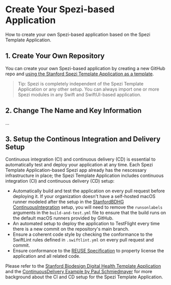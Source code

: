 # Create Your Spezi-based Application

<!--
#
# This source file is part of the Stanford Spezi Template Application open-source project
#
# SPDX-FileCopyrightText: 2023 Stanford University and the project authors (see CONTRIBUTORS.md)
#
# SPDX-License-Identifier: MIT
#       
-->

How to create your own Spezi-based application based on the Spezi Template Application.


## 1. Create Your Own Repository

You can create your own Spezi-based application by creating a new GitHub repo and [using the Stanford Spezi Template Application as a template](https://docs.github.com/en/repositories/creating-and-managing-repositories/creating-a-repository-from-a-template).

> Tip: Spezi is completely independent of the Spezi Template Application or any other setup. You can always import one or more Spezi modules in any Swift and SwiftUI-based application.


## 2. Change The Name and Key Information

...


## 3. Setup the Continous Integration and Delivery Setup

Continuous integration (CI) and continuous delivery (CD) is essential to automatically test and deploy your application at any time.
Each Spezi Template Application-based Spezi app already has the nescessary infrastructure in place; the Spezi Template Application includes continuous integration (CI) and continuous delivery (CD) setup:
- Automatically build and test the application on every pull request before deploying it. If your organization doesn't have a self-hosted macOS runner modeled after the setup in the [StanfordBDHG ContinuousIntegration](https://github.com/StanfordBDHG/ContinousIntegration) setup, you will need to remove the `runsonlabels` arguments in the `build-and-test.yml` file to ensure that the build runs on the default macOS runners provided by GitHub.
- An automated setup to deploy the application to TestFlight every time there is a new commit on the repository's main branch.
- Ensure a coherent code style by checking the conformance to the SwiftLint rules defined in `.swiftlint.yml` on every pull request and commit.
- Ensure conformance to the [REUSE Specification]() to property license the application and all related code.

Please refer to the [Stanford Biodesign Digital Health Template Application](https://github.com/StanfordBDHG/TemplateApplication) and the [ContinuousDelivery Example by Paul Schmiedmayer](https://github.com/PSchmiedmayer/ContinousDelivery) for more background about the CI and CD setup for the Spezi Template Application.
